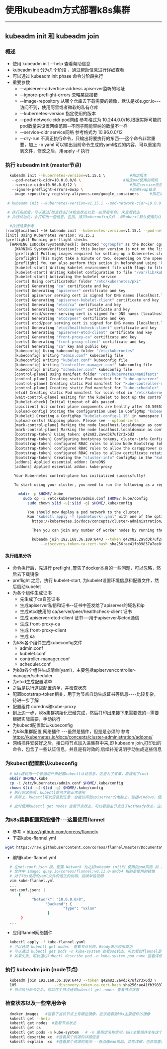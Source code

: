 # 使用kubeadm方式部署k8s集群

---

## kubeadm init 和 kubeadm join

### 概述
- 使用 kubeadm init --help 查看帮助信息
- kubeadm init 分为几个阶段 ，通过帮助信息进行详细查看
- 可以通过 kubeadm init phase 命令分阶段执行
- 重要参数
  - --apiserver-advertise-address   apiserver监听的地址
  - --ignore-preflight-errors   忽略某些报错
  - --image-repository   从哪个仓库去下载需要的镜像，默认是k8s.gcr.io---访问不到，使用阿里或者微软的私有仓库
  - --kubernetes-version  指定使用的版本
  - --pod-network-cidr   pod网络  参考格式为 10.244.0.0/16,根据实际可能的pod数量来设置网络范围--不同子网能容纳的数量不一样
  - --service-cidr       service网络 参考格式为 10.96.0.0/12
  - --dry-run            不真正执行命令，只输出将要执行的东西---这个命令非常重要，加上 -o  yaml 可以输出当前命令生成的yaml格式的内容，可以重定向到文件，修改之后，用apply -f 执行

### 执行 kubeadm init  (master节点)

``` bash
  kubeadm init --kubernetes-version=v1.15.1 \           #指定版本
   --pod-network-cidr=10.0.0.0/8 \                   #指定pod使用的网段
   --service-cidr=10.96.0.0/12 \                        #指定service使用的网段
   --ignore-preflight-errors=Swap \                     #忽略swap错误
  --image-repository registry.aliyuncs.com/google_containers     #指定从阿里云仓库下载
 
 # kubeadm init --kubernetes-version=v1.15.1 --pod-network-cidr=10.0.0.0/8 --service-cidr=10.96.0.0/12 --image-repository=registry.aliyuncs.com/google_containers

 # 执行完成后，可以通过[检查状态](#检查状态以及一些常用命令) 来查看状态
 # 执行成功后，会打印出一些信息，包括，拷贝kubeconfig文件--即kubectl默认使用的认证文件； kubeadm join 信息，注意拷贝，保存

```
``` bash
  #执行结果参考
[root@localhost ~]# kubeadm init --kubernetes-version=v1.15.1 --pod-network-cidr=10.0.0.0/8 --service-cidr=10.96.0.0/12 --image-repository=registry.aliyuncs.com/google_containers
[init] Using Kubernetes version: v1.15.1
[preflight] Running pre-flight checks
  [WARNING IsDockerSystemdCheck]: detected "cgroupfs" as the Docker cgroup driver. The recommended driver is "systemd". Please follow the guide at https://kubernetes.io/docs/setup/cri/
    [WARNING SystemVerification]: this Docker version is not on the list of validated versions: 19.03.1. Latest validated version: 18.09
    [preflight] Pulling images required for setting up a Kubernetes cluster
    [preflight] This might take a minute or two, depending on the speed of your internet connection
    [preflight] You can also perform this action in beforehand using 'kubeadm config images pull'
    [kubelet-start] Writing kubelet environment file with flags to file "/var/lib/kubelet/kubeadm-flags.env"
    [kubelet-start] Writing kubelet configuration to file "/var/lib/kubelet/config.yaml"
    [kubelet-start] Activating the kubelet service
    [certs] Using certificateDir folder "/etc/kubernetes/pki"
    [certs] Generating "ca" certificate and key
    [certs] Generating "apiserver" certificate and key
    [certs] apiserver serving cert is signed for DNS names [localhost.localdomain kubernetes kubernetes.default kubernetes.default.svc kubernetes.default.svc.cluster.local] and IPs [10.96.0.1 192.168.36.109]
    [certs] Generating "apiserver-kubelet-client" certificate and key
    [certs] Generating "etcd/ca" certificate and key
    [certs] Generating "etcd/server" certificate and key
    [certs] etcd/server serving cert is signed for DNS names [localhost.localdomain localhost] and IPs [192.168.36.109 127.0.0.1 ::1]
    [certs] Generating "etcd/peer" certificate and key
    [certs] etcd/peer serving cert is signed for DNS names [localhost.localdomain localhost] and IPs [192.168.36.109 127.0.0.1 ::1]
    [certs] Generating "etcd/healthcheck-client" certificate and key
    [certs] Generating "apiserver-etcd-client" certificate and key
    [certs] Generating "front-proxy-ca" certificate and key
    [certs] Generating "front-proxy-client" certificate and key
    [certs] Generating "sa" key and public key
    [kubeconfig] Using kubeconfig folder "/etc/kubernetes"
    [kubeconfig] Writing "admin.conf" kubeconfig file
    [kubeconfig] Writing "kubelet.conf" kubeconfig file
    [kubeconfig] Writing "controller-manager.conf" kubeconfig file
    [kubeconfig] Writing "scheduler.conf" kubeconfig file
    [control-plane] Using manifest folder "/etc/kubernetes/manifests"
    [control-plane] Creating static Pod manifest for "kube-apiserver"
    [control-plane] Creating static Pod manifest for "kube-controller-manager"
    [control-plane] Creating static Pod manifest for "kube-scheduler"
    [etcd] Creating static Pod manifest for local etcd in "/etc/kubernetes/manifests"
    [wait-control-plane] Waiting for the kubelet to boot up the control plane as static Pods from directory "/etc/kubernetes/manifests". This can take up to 4m0s
    [kubelet-check] Initial timeout of 40s passed.
    [apiclient] All control plane components are healthy after 40.505533 seconds
    [upload-config] Storing the configuration used in ConfigMap "kubeadm-config" in the "kube-system" Namespace
    [kubelet] Creating a ConfigMap "kubelet-config-1.15" in namespace kube-system with the configuration for the kubelets in the cluster
    [upload-certs] Skipping phase. Please see --upload-certs
    [mark-control-plane] Marking the node localhost.localdomain as control-plane by adding the label "node-role.kubernetes.io/master=''"
    [mark-control-plane] Marking the node localhost.localdomain as control-plane by adding the taints [node-role.kubernetes.io/master:NoSchedule]
    [bootstrap-token] Using token: q42m82.2avd3k7uf2r3x6d3
    [bootstrap-token] Configuring bootstrap tokens, cluster-info ConfigMap, RBAC Roles
    [bootstrap-token] configured RBAC rules to allow Node Bootstrap tokens to post CSRs in order for nodes to get long term certificate credentials
    [bootstrap-token] configured RBAC rules to allow the csrapprover controller automatically approve CSRs from a Node Bootstrap Token
    [bootstrap-token] configured RBAC rules to allow certificate rotation for all node client certificates in the cluster
    [bootstrap-token] Creating the "cluster-info" ConfigMap in the "kube-public" namespace
    [addons] Applied essential addon: CoreDNS
    [addons] Applied essential addon: kube-proxy

    Your Kubernetes control-plane has initialized successfully!

    To start using your cluster, you need to run the following as a regular user:

      mkdir -p $HOME/.kube
        sudo cp -i /etc/kubernetes/admin.conf $HOME/.kube/config
          sudo chown $(id -u):$(id -g) $HOME/.kube/config

          You should now deploy a pod network to the cluster.
          Run "kubectl apply -f [podnetwork].yaml" with one of the options listed at:
            https://kubernetes.io/docs/concepts/cluster-administration/addons/

            Then you can join any number of worker nodes by running the following on each as root:

            kubeadm join 192.168.36.109:6443 --token q42m82.2avd3k7uf2r3x6d3 \
                --discovery-token-ca-cert-hash sha256:ae41fb39837a7ee8f806f51ac6688c2207a9afc2555c63188aed288839ac7777 

```                

#### 执行结果分析

  - 命令执行后，先进行 preflight ,警告了docker本身的一些问题，可以忽略，然后去下载镜像
  - preflight 之后，执行 kubelet-start, 为kubelet设置环境信息和配置文件，然后启动kubelet
  - 为各个组件生成证书
    - 先生成了ca自签证书
    - 生成apiserver私钥和证书--证书中签发给了apiserver的域名和ip
    - 生成etcd使用的 ca/server/peer/healthcheck-client 证书
    - 生成 apiserver-etcd-client 证书---用于apiserver与etcd通信
    - 生成 front-proxy-ca 
    - 生成 front-proxy-client
    - 生成 sa
  - 为k8s各个组件生成kubeconfig文件
    - admin.conf
    - kubelet.conf
    - controller-manager.conf
    - scheduler.conf
  - 为k8s各个组件生成清单(yaml)，主要包括apiserver/controller-manager/scheduler
  - 为etcd生成配置清单
  - 之后是执行这些配置清单，并检查状态
  - 配置bootstrap-token相关，用于为节点自动生成证书等信息----比较复杂，待进一步了解
  - 配置组件 coredns和kube-proxy
  - 到上边一步，k8s集群初始化已经完成，然后打印出来接下来需要做的--需要根据实际需要，手动执行
  - 为kubectl配置默认kubeconfig
  - 为k8s集群配置 网络插件  ---虽然是插件，但是是必须的 参考 <https://kubernetes.io/docs/concepts/cluster-administration/addons/>
  - 网络插件安装好之后，接口将节点加入进集群中来,即 kubeadm join,打印出的命令，包含了一些认证信息，并且是有时效的,后续补充说明手动生成这些信息


### 为kubectl配置默认kubeconfig

``` bash
  # k8s建议用一个普通用户来配置kubectl认证信息，这里为了省事，直接用了root
  mkdir $HOME/.kube
  cp -i /etc/kubernetes/admin.conf $HOME/.kube/config
  chown $(id -u):$(id -g) $HOME/.kube/config
  # 执行完这些后，kubectl命令才能正常使用
  # 实际上，kubectl可以安装到任意一台能访问到apiserver的电脑上，包括windows，使用参数 --kubeconfig= 指定使用的认证文件---后边会专门描述这个认证文件

  # 此时使用kubectl get nodes 查看节点状态，可以看到主节点处于NotReady状态，这是因为还没安装网络插件
```

### 为k8s集群配置网络插件---这里使用flannel

- 参考 < https://github.com/coreos/flannel>
- 下载kube-flannel.yml
``` bash
wget https://raw.githubusercontent.com/coreos/flannel/master/Documentation/kube-flannel.yml
```
- 编辑kube-flannel.yml
``` bash
  # 在net-conf.json 段，配置 Network 为之前kubeadm init时 使用的pod网络 如 10.0.0.0/8 ,另外，还有一些其他参数，可以用于优化pod网络
  # 文件中 image: quay.io/coreos/flannel:v0.11.0-amd64 指的是使用的镜像
  # 对于k8s使用的yaml文件的语法的说明，后续单独说明
  vim kube-flannel.yml
  ...
  net-conf.json: |
      {
            "Network": "10.0.0.0/8",
                  "Backend": {
                          "Type": "vxlan"
                   }
       }
  ...
```
- 应用flannel网络插件
``` bash
  kubectl apply -f kube-flannel.yaml
  # 可以通过 kubectl get nodes  查看节点状态，Ready表示应用成功
  # 可以通过 kubectl get pods -n kube-system 查看pod状态，可以看到flannel是running
  # 如果失败，可以通过kubectl describe pod -n kube-system pod_name 查看详细信息
```

### 执行 kubeadm join (node节点)

``` bash
  kubeadm join 192.168.36.109:6443 --token q42m82.2avd3k7uf2r3x6d3 \
  105                 --discovery-token-ca-cert-hash sha256:ae41fb39837a7ee8f806f51ac6688c2207a9afc2555    c63188aed288839ac7777
  # 节点执行命令之后，可以在主节点通过kubectl get nodes 查看节点状态
```


### 检查状态以及一些常用命令

``` bash
  docker images   #查看下当前节点上有哪些镜像，应该能看到k8s主要组件的镜像
  kubectl get --help
  kubectl get nodes  #查看节点状态
  kubectl get cs
  kubectl get pods -n kube-system   # -n 是指定名称空间，k8s主要组件全在这个名称空间里
  kubectl describe xx  #查看某个资源的详细信息
  kubectl explain  xx  #查看某个资源的用法---有点像man帮助，非常详细，也非常重要

```
